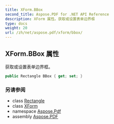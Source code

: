 ```yaml
---
title: XForm.BBox
second_title: Aspose.PDF for .NET API Reference
description: XForm 属性。获取或设置表单边界框
type: docs
weight: 20
url: /zh/net/aspose.pdf/xform/bbox/
---
```

## XForm.BBox 属性

获取或设置表单边界框。

```csharp
public Rectangle BBox { get; set; }
```

### 另请参阅

* class [Rectangle](../../rectangle/)
* class [XForm](../)
* namespace [Aspose.Pdf](../../../aspose.pdf/)
* assembly [Aspose.PDF](../../../)